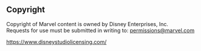 ## Copyright

Copyright of Marvel content is owned by Disney Enterprises, Inc.  
Requests for use must be submitted in writing to: permissions@marvel.com

https://www.disneystudiolicensing.com/